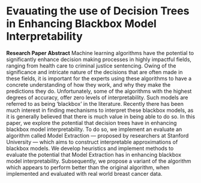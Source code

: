 # Evauating the use of Decision Trees in Enhancing Blackbox Model Interpretability

**Research Paper Abstract**
Machine learning algorithms have the potential to significantly enhance decision making processes in highly impactful fields, ranging from health care to criminal justice sentencing. Owing of the significance and intricate nature of the decisions that are often made in these fields, it is important for the experts using these algorithms to have a concrete understanding of how they work, and why they make the predictions they do. Unfortunately, some of the algorithms with the highest degrees of accuracy, offer zero levels of interpretability. Such models are referred to as being ‘blackbox’ in the literature. Recently there has been much interest in finding mechanisms to interpret these blackbox models, as it is generally believed that there is much value in being able to do so. In this paper, we explore the potential that decision trees have in enhancing blackbox model interpretability. To do so, we implement an evaluate an algorithm called Model Extraction — proposed by researchers at Stanford University — which aims to construct interpretable approximations of blackbox models. We develop heuristics and implement methods to evaluate the potential that Model Extraction has in enhancing blackbox model interpretability. Subsequently, we propose a variant of the algorithm which appears to perform better than the original algorithm, when implemented and evaluated with real world breast cancer data.
